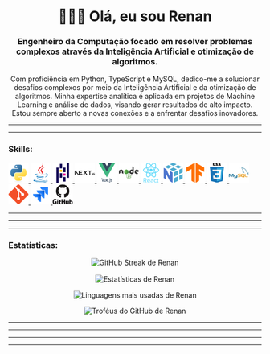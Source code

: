 <h1 align="center">🧑🏽‍💻 Olá, eu sou Renan </h1>

<h3 align="center">Engenheiro da Computação focado em resolver problemas complexos através da Inteligência Artificial e otimização de algoritmos.</h3>

<p align="center">
  Com proficiência em Python, TypeScript e MySQL, dedico-me a solucionar desafios complexos por meio da Inteligência Artificial e da otimização de algoritmos. Minha expertise analítica é aplicada em projetos de Machine Learning e análise de dados, visando gerar resultados de alto impacto. Estou sempre aberto a novas conexões e a enfrentar desafios inovadores.
</p>

---
---

<h3 align="left">Skills:</h3>
<p align="left">
  <a href="https://www.python.org" target="_blank" rel="noreferrer">
    <img src="https://raw.githubusercontent.com/devicons/devicon/master/icons/python/python-original.svg" alt="python" width="40" height="40"/>
  </a>
  <a href="https://www.java.com" target="_blank" rel="noreferrer">
    <img src="https://raw.githubusercontent.com/devicons/devicon/master/icons/java/java-original.svg" alt="java" width="40" height="40"/>
  <a href="https://pandas.pydata.org/" target="_blank" rel="noreferrer">
    <img src="https://raw.githubusercontent.com/devicons/devicon/master/icons/pandas/pandas-original.svg" alt="pandas" width="40" height="40"/>
  </a>
  <a href="https://nextjs.org/" target="_blank" rel="noreferrer">
    <img src="https://raw.githubusercontent.com/devicons/devicon/master/icons/nextjs/nextjs-original-wordmark.svg" alt="nextjs" width="40" height="40"/>
  </a>
  <a href="https://vuejs.org/" target="_blank" rel="noreferrer">
    <img src="https://raw.githubusercontent.com/devicons/devicon/master/icons/vuejs/vuejs-original-wordmark.svg" alt="vuejs" width="40" height="40"/>
  </a>
  <a href="https://nodejs.org/en" target="_blank" rel="noreferrer">
    <img src="https://raw.githubusercontent.com/devicons/devicon/master/icons/nodejs/nodejs-original-wordmark.svg" alt="nodejs" width="40" height="40"/>
  </a>
  <a href="https://react.dev/" target="_blank" rel="noreferrer">
    <img src="https://raw.githubusercontent.com/devicons/devicon/master/icons/react/react-original-wordmark.svg" alt="react" width="40" height="40"/>
  </a>
  <a href="https://numpy.org/" target="_blank" rel="noreferrer">
    <img src="https://raw.githubusercontent.com/devicons/devicon/master/icons/numpy/numpy-original.svg" alt="numpy" width="40" height="40"/>
  </a>
  <a href="https://www.tensorflow.org/" target="_blank" rel="noreferrer">
    <img src="https://raw.githubusercontent.com/devicons/devicon/master/icons/tensorflow/tensorflow-original.svg" alt="tensorflow" width="40" height="40"/>
  </a>
  <a href="https://www.w3schools.com/css/" target="_blank" rel="noreferrer"> 
    <img src="https://raw.githubusercontent.com/devicons/devicon/master/icons/css3/css3-original-wordmark.svg" alt="css3" width="40" height="40"/> 
  </a>
  <a href="https://www.mysql.com/" target="_blank" rel="noreferrer">
    <img src="https://raw.githubusercontent.com/devicons/devicon/master/icons/mysql/mysql-original-wordmark.svg" alt="mysql" width="40" height="40"/>
  </a>
  <a href="https://git-scm.com/" target="_blank" rel="noreferrer">
    <img src="https://raw.githubusercontent.com/devicons/devicon/master/icons/git/git-original.svg" alt="git" width="40" height="40"/>
  </a>
  <a href="https://www.scrum.org/" target="_blank" rel="noreferrer">
    <img src="https://raw.githubusercontent.com/devicons/devicon/master/icons/jira/jira-original.svg" alt="scrum" width="40" height="40"/>
  </a>
  <a href="https://github.com/" target="_blank" rel="noreferrer">
    <img src="https://raw.githubusercontent.com/devicons/devicon/master/icons/github/github-original-wordmark.svg" alt="github" width="40" height="40"/>
  </a>
</p>

---
---
---

<h3 align="left">Estatísticas:</h3>

<p align="center">
  <img src="https://github-readme-streak-stats.herokuapp.com/?user=renansbernardo&theme=dracula&hide_border=true" alt="GitHub Streak de Renan" />
</p>

<p align="center">
  <img align="center" src="https://github-readme-stats.vercel.app/api?username=renansbernardo&show_icons=true&locale=pt-br&theme=dracula&hide_border=true" alt="Estatísticas de Renan" />
  
  <p align="center">
  <img align="center" src="https://github-readme-stats.vercel.app/api/top-langs/?username=renansbernardo&layout=compact&locale=pt-br&theme=dracula&hide_border=true" alt="Linguagens mais usadas de Renan" />

  <p align="center">
  <img src="https://github-profile-trophy.vercel.app/?username=renansbernardo&theme=dracula&no-bg=true&no-frame=true" alt="Troféus do GitHub de Renan" />
</p>

---
---
---
---